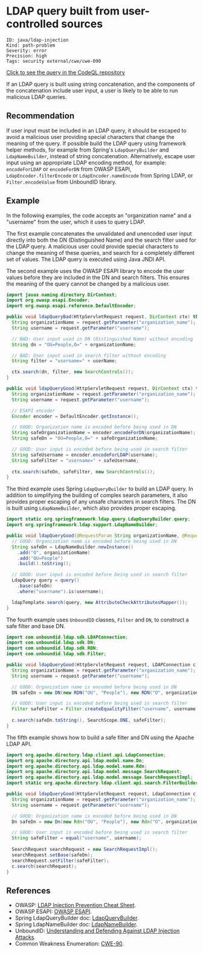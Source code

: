 # LDAP query built from user-controlled sources

```
ID: java/ldap-injection
Kind: path-problem
Severity: error
Precision: high
Tags: security external/cwe/cwe-090

```
[Click to see the query in the CodeQL repository](https://github.com/github/codeql/tree/main/java/ql/src/Security/CWE/CWE-090/LdapInjection.ql)

If an LDAP query is built using string concatenation, and the components of the concatenation include user input, a user is likely to be able to run malicious LDAP queries.


## Recommendation
If user input must be included in an LDAP query, it should be escaped to avoid a malicious user providing special characters that change the meaning of the query. If possible build the LDAP query using framework helper methods, for example from Spring's `LdapQueryBuilder` and `LdapNameBuilder`, instead of string concatenation. Alternatively, escape user input using an appropriate LDAP encoding method, for example: `encodeForLDAP` or `encodeForDN` from OWASP ESAPI, `LdapEncoder.filterEncode` or `LdapEncoder.nameEncode` from Spring LDAP, or `Filter.encodeValue` from UnboundID library.


## Example
In the following examples, the code accepts an "organization name" and a "username" from the user, which it uses to query LDAP.

The first example concatenates the unvalidated and unencoded user input directly into both the DN (Distinguished Name) and the search filter used for the LDAP query. A malicious user could provide special characters to change the meaning of these queries, and search for a completely different set of values. The LDAP query is executed using Java JNDI API.

The second example uses the OWASP ESAPI library to encode the user values before they are included in the DN and search filters. This ensures the meaning of the query cannot be changed by a malicious user.


```java
import javax.naming.directory.DirContext;
import org.owasp.esapi.Encoder;
import org.owasp.esapi.reference.DefaultEncoder;

public void ldapQueryBad(HttpServletRequest request, DirContext ctx) throws NamingException {
  String organizationName = request.getParameter("organization_name");
  String username = request.getParameter("username");

  // BAD: User input used in DN (Distinguished Name) without encoding
  String dn = "OU=People,O=" + organizationName;

  // BAD: User input used in search filter without encoding
  String filter = "username=" + userName;

  ctx.search(dn, filter, new SearchControls());
}

public void ldapQueryGood(HttpServletRequest request, DirContext ctx) throws NamingException {
  String organizationName = request.getParameter("organization_name");
  String username = request.getParameter("username");

  // ESAPI encoder
  Encoder encoder = DefaultEncoder.getInstance();

  // GOOD: Organization name is encoded before being used in DN
  String safeOrganizationName = encoder.encodeForDN(organizationName);
  String safeDn = "OU=People,O=" + safeOrganizationName;

  // GOOD: User input is encoded before being used in search filter
  String safeUsername = encoder.encodeForLDAP(username);
  String safeFilter = "username=" + safeUsername;
  
  ctx.search(safeDn, safeFilter, new SearchControls());
}
```
The third example uses Spring `LdapQueryBuilder` to build an LDAP query. In addition to simplifying the building of complex search parameters, it also provides proper escaping of any unsafe characters in search filters. The DN is built using `LdapNameBuilder`, which also provides proper escaping.


```java
import static org.springframework.ldap.query.LdapQueryBuilder.query;
import org.springframework.ldap.support.LdapNameBuilder;

public void ldapQueryGood(@RequestParam String organizationName, @RequestParam String username) {
  // GOOD: Organization name is encoded before being used in DN
  String safeDn = LdapNameBuilder.newInstance()
    .add("O", organizationName)
    .add("OU=People")
    .build().toString();

  // GOOD: User input is encoded before being used in search filter
  LdapQuery query = query()
    .base(safeDn)
    .where("username").is(username);

  ldapTemplate.search(query, new AttributeCheckAttributesMapper());
}
```
The fourth example uses `UnboundID` classes, `Filter` and `DN`, to construct a safe filter and base DN.


```java
import com.unboundid.ldap.sdk.LDAPConnection;
import com.unboundid.ldap.sdk.DN;
import com.unboundid.ldap.sdk.RDN;
import com.unboundid.ldap.sdk.Filter;

public void ldapQueryGood(HttpServletRequest request, LDAPConnection c) {
  String organizationName = request.getParameter("organization_name");
  String username = request.getParameter("username");

  // GOOD: Organization name is encoded before being used in DN
  DN safeDn = new DN(new RDN("OU", "People"), new RDN("O", organizationName));

  // GOOD: User input is encoded before being used in search filter
  Filter safeFilter = Filter.createEqualityFilter("username", username);
  
  c.search(safeDn.toString(), SearchScope.ONE, safeFilter);
}
```
The fifth example shows how to build a safe filter and DN using the Apache LDAP API.


```java
import org.apache.directory.ldap.client.api.LdapConnection;
import org.apache.directory.api.ldap.model.name.Dn;
import org.apache.directory.api.ldap.model.name.Rdn;
import org.apache.directory.api.ldap.model.message.SearchRequest;
import org.apache.directory.api.ldap.model.message.SearchRequestImpl;
import static org.apache.directory.ldap.client.api.search.FilterBuilder.equal;

public void ldapQueryGood(HttpServletRequest request, LdapConnection c) {
  String organizationName = request.getParameter("organization_name");
  String username = request.getParameter("username");

  // GOOD: Organization name is encoded before being used in DN
  Dn safeDn = new Dn(new Rdn("OU", "People"), new Rdn("O", organizationName));

  // GOOD: User input is encoded before being used in search filter
  String safeFilter = equal("username", username);
  
  SearchRequest searchRequest = new SearchRequestImpl();
  searchRequest.setBase(safeDn);
  searchRequest.setFilter(safeFilter);
  c.search(searchRequest);
}
```

## References
* OWASP: [LDAP Injection Prevention Cheat Sheet](https://cheatsheetseries.owasp.org/cheatsheets/LDAP_Injection_Prevention_Cheat_Sheet.html).
* OWASP ESAPI: [OWASP ESAPI](https://owasp.org/www-project-enterprise-security-api/).
* Spring LdapQueryBuilder doc: [LdapQueryBuilder](https://docs.spring.io/spring-ldap/docs/current/apidocs/org/springframework/ldap/query/LdapQueryBuilder.html).
* Spring LdapNameBuilder doc: [LdapNameBuilder](https://docs.spring.io/spring-ldap/docs/current/apidocs/org/springframework/ldap/support/LdapNameBuilder.html).
* UnboundID: [Understanding and Defending Against LDAP Injection Attacks](https://ldap.com/2018/05/04/understanding-and-defending-against-ldap-injection-attacks/).
* Common Weakness Enumeration: [CWE-90](https://cwe.mitre.org/data/definitions/90.html).
